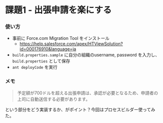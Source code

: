 課題1 - 出張申請を楽にする
==========================


### 使い方

- 事前に Force.com Migration Tool をインストール
	- https://help.salesforce.com/apex/HTViewSolution?id=000176910&language=ja
- `build.properties.sample` に自分の組織のusername, password を入力し、`build.properties` として保存
- `ant deployCode` を実行


### メモ

> 予定額が700ドルを超える出張申請は、承認が必要となるため、申請者の上司に自動送信する必要があります。

という部分をどう実装するか、がポイント？今回はプロセスビルダー使ってみた。
